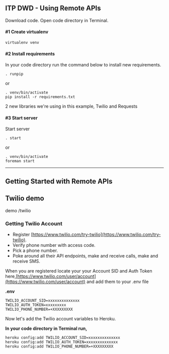 ## ITP DWD - Using Remote APIs

Download code. Open code directory in Terminal.

#### #1 Create virtualenv

	virtualenv venv


#### #2 Install requirements

In your code directory run the command below to install new requirements.

	. runpip

or

	. venv/bin/activate
	pip install -r requirements.txt


2 new libraries we're using in this example, Twilio and Requests


#### #3 Start server

Start server

	. start

or 

	. venv/bin/activate
	foreman start

-----------


## Getting Started with Remote APIs


## Twilio demo

demo /twilio

### Getting Twilio Account

* Register [https://www.twilio.com/try-twilio](https://www.twilio.com/try-twilio).
* Verify phone number with access code.
* Pick a phone number.
* Poke around all their API endpoints, make and receive calls, make and receive SMS.

When you are registered locate your your Account SID and Auth Token here,[https://www.twilio.com/user/account](https://www.twilio.com/user/account) and add them to your .env file

**.env**	

	TWILIO_ACCOUNT_SID=xxxxxxxxxxxxxx
	TWILIO_AUTH_TOKEN=xxxxxxxxx
	TWILIO_PHONE_NUMBER=+XXXXXXXXX

Now let's add the Twilio account variables to Heroku.

**In your code directory in Terminal run,**

	heroku config:add TWILIO_ACCOUNT_SID=xxxxxxxxxxxxxx
	heroku config:add TWILIO_AUTH_TOKEN=xxxxxxxxxxxxxx
	heroku config:add TWILIO_PHONE_NUMBER=+XXXXXXXXX



